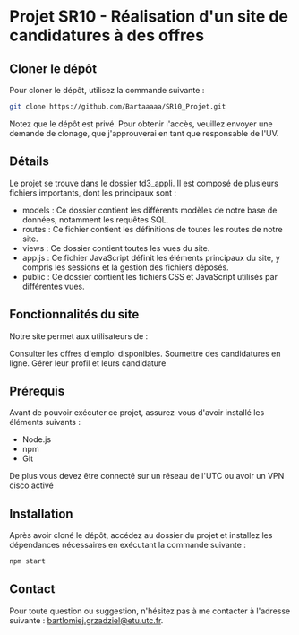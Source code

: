 # Projet SR10 - Réalisation d'un site de candidatures à des offres

## Cloner le dépôt
Pour cloner le dépôt, utilisez la commande suivante :
```bash
git clone https://github.com/Bartaaaaa/SR10_Projet.git
```
Notez que le dépôt est privé. Pour obtenir l'accès, veuillez envoyer une demande de clonage, que j'approuverai en tant que responsable de l'UV.

## Détails

Le projet se trouve dans le dossier td3_appli. Il est composé de plusieurs fichiers importants, dont les principaux sont :

- models : Ce dossier contient les différents modèles de notre base de données, notamment les requêtes SQL.
- routes : Ce fichier contient les définitions de toutes les routes de notre site.
- views : Ce dossier contient toutes les vues du site.
- app.js : Ce fichier JavaScript définit les éléments principaux du site, y compris les sessions et la gestion des fichiers déposés.
- public : Ce dossier contient les fichiers CSS et JavaScript utilisés par différentes vues.

## Fonctionnalités du site

Notre site permet aux utilisateurs de :

Consulter les offres d'emploi disponibles.
Soumettre des candidatures en ligne.
Gérer leur profil et leurs candidature

## Prérequis
Avant de pouvoir exécuter ce projet, assurez-vous d'avoir installé les éléments suivants :

- Node.js
- npm
- Git

De plus vous devez être connecté sur un réseau de l'UTC ou avoir un VPN cisco activé
## Installation
Après avoir cloné le dépôt, accédez au dossier du projet et installez les dépendances nécessaires en exécutant la commande suivante :

```bash
npm start
```

## Contact

Pour toute question ou suggestion, n'hésitez pas à me contacter à l'adresse suivante : bartlomiej.grzadziel@etu.utc.fr.
